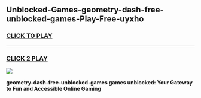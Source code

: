 
## Unblocked-Games-geometry-dash-free-unblocked-games-Play-Free-uyxho
<h3>
<a href="https://premium76.site?title=geometry-dash-free-unblocked-games&ref=10A">CLICK TO PLAY</a></h3>
<hr>

<h3>
<a href="https://premium76.site?title=geometry-dash-free-unblocked-games&ref=10A">CLICK 2 PLAY</a>
  
</h3>

<a href="https://premium76.site?title=geometry-dash-free-unblocked-games&ref=10A"><img src="https://clearcache.store/games.png"></a>


**geometry-dash-free-unblocked-games games unblocked: Your Gateway to Fun and Accessible Online Gaming**
